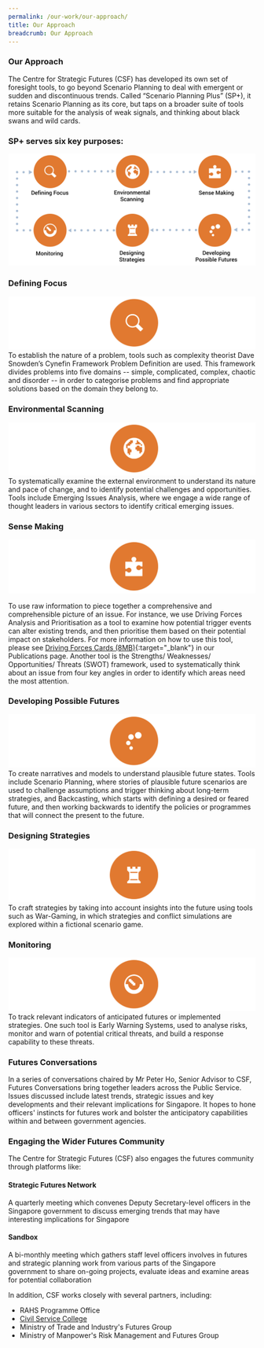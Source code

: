 ```yaml
---
permalink: /our-work/our-approach/
title: Our Approach
breadcrumb: Our Approach
---
```

### **Our Approach**

The Centre for Strategic Futures (CSF) has developed its own set of foresight tools, to go beyond Scenario Planning to deal with emergent or sudden and discontinuous trends. Called “Scenario Planning Plus” (SP+), it retains Scenario Planning as its core, but taps on a broader suite of tools more suitable for the analysis of weak signals, and thinking about black swans and wild cards.

### **SP+ serves six key purposes:**

![Image1](/images/our-approach/NewDefiningFocus.jpg) 


### **Defining Focus**
![Image1.5](/images/our-approach/Circle1.jpg)  
To establish the nature of a problem, tools such as complexity theorist Dave Snowden’s Cynefin Framework Problem Definition are used. This framework divides problems into five domains -- simple, complicated, complex, chaotic and disorder -- in order to categorise problems and find appropriate solutions based on the domain they belong to.  

### **Environmental Scanning**
![Image2](/images/our-approach/Circle2.jpg)  
To systematically examine the external environment to understand its nature and pace of change, and to identify potential challenges and opportunities. Tools include Emerging Issues Analysis, where we engage a wide range of thought leaders in various sectors to identify critical emerging issues.  

### **Sense Making**
![Image3](/images/our-approach/Circle3.jpg)  

To use raw information to piece together a comprehensive and comprehensible picture of an issue. For instance, we use Driving Forces Analysis and Prioritisation as a tool to examine how potential trigger events can alter existing trends, and then prioritise them based on their potential impact on stakeholders. For more information on how to use this tool, please see [Driving Forces Cards (8MB)](/files/media-centre/publications/csf-df-cards.pdf){:target="_blank"} in our Publications page. Another tool is the Strengths/ Weaknesses/ Opportunities/ Threats (SWOT) framework, used to systematically think about an issue from four key angles in order to identify which areas need the most attention.


### **Developing Possible Futures**
![Image6](/images/our-approach/Circle4.jpg)  
To create narratives and models to understand plausible future states. Tools include Scenario Planning, where stories of plausible future scenarios are used to challenge assumptions and trigger thinking about long-term strategies, and Backcasting, which starts with defining a desired or feared future, and then working backwards to identify the policies or programmes that will connect the present to the future.  

### **Designing Strategies**
![Image5](/images/our-approach/Circle5.jpg)  
To craft strategies by taking into account insights into the future using tools such as War-Gaming, in which strategies and conflict simulations are explored within a fictional scenario game.  

### **Monitoring**
![Image4](/images/our-approach/Circle6.jpg)  
To track relevant indicators of anticipated futures or implemented strategies. One such tool is Early Warning Systems, used to analyse risks, monitor and warn of potential critical threats, and build a response capability to these threats.  



### **Futures Conversations**

In a series of conversations chaired by Mr Peter Ho, Senior Advisor to CSF, Futures Conversations bring together leaders across the Public Service. Issues discussed include latest trends, strategic issues and key developments and their relevant implications for Singapore. It hopes to hone officers' instincts for futures work and bolster the anticipatory capabilities within and between government agencies.  

### **Engaging the Wider Futures Community**

The Centre for Strategic Futures (CSF) also engages the futures community through platforms like:

#### **Strategic Futures Network** 

A quarterly meeting which convenes Deputy Secretary-level officers in the Singapore government to discuss emerging trends that may have interesting implications for Singapore

#### **Sandbox**

A bi-monthly meeting which gathers staff level officers involves in futures and strategic planning work from various parts of the Singapore government to share on-going projects, evaluate ideas and examine areas for potential collaboration

In addition, CSF works closely with several partners, including:

* RAHS Programme Office  
* [Civil Service College](https://www.csc.gov.sg/)
* Ministry of Trade and Industry's Futures Group
* Ministry of Manpower's Risk Management and Futures Group